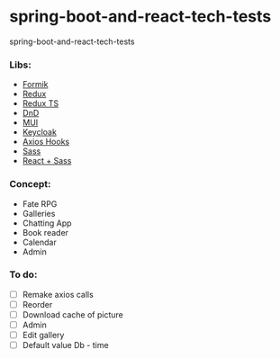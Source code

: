 # spring-boot-and-react-tech-tests

spring-boot-and-react-tech-tests

### Libs:

- [Formik](https://formik.org/docs/overview)
- [Redux](https://react-redux.js.org/tutorials/typescript-quick-start)
- [Redux TS](https://www.smashingmagazine.com/2023/05/guide-redux-toolkit-typescript/)
- [DnD](https://dndkit.com/)
- [MUI](https://mui.com/material-ui/getting-started/installation/)
- [Keycloak](https://www.npmjs.com/package/@react-keycloak/web)
- [Axios Hooks](https://use-axios-client.io/)
- [Sass](https://sass-lang.com/documentation/)
- [React + Sass](https://www.w3schools.com/react/react_sass_styling.asp)

### Concept:

- Fate RPG
- Galleries
- Chatting App
- Book reader
- Calendar
- Admin

### To do:

- [ ] Remake axios calls
- [ ] Reorder
- [ ] Download cache of picture
- [ ] Admin
- [ ] Edit gallery
- [ ] Default value Db - time
